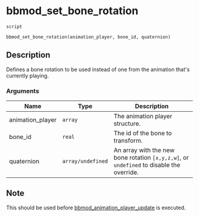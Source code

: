 # bbmod_set_bone_rotation
`script`
```gml
bbmod_set_bone_rotation(animation_player, bone_id, quaternion)
```

## Description
Defines a bone rotation to be used instead of one from the animation
 that's currently playing.

### Arguments
| Name | Type | Description |
| ---- | ---- | ----------- |
| animation_player | `array` | The animation player structure. |
| bone_id | `real` | The id of the bone to transform. |
| quaternion | `array/undefined` | An array with the new bone rotation `[x,y,z,w]`, or `undefined` to disable the override. |

## Note
 This should be used before [bbmod_animation_player_update](./bbmod_animation_player_update.html)
is executed.